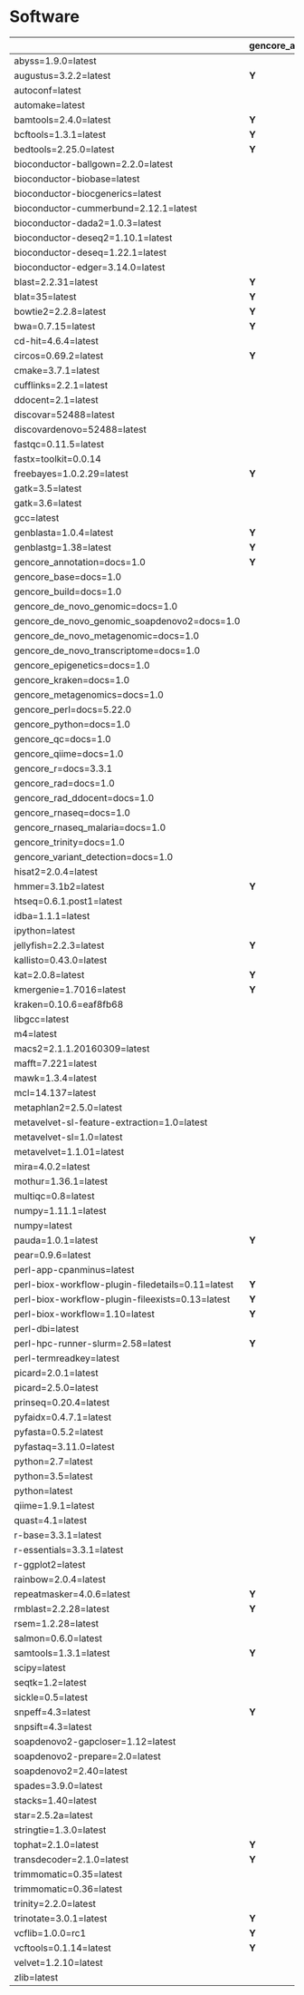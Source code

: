# Software

| | gencore_annotation_1.0 | gencore_base_1.0 | gencore_build_1.0 | gencore_de_novo_genomic_1.0 | gencore_de_novo_genomic_soapdenovo2_1.0 | gencore_de_novo_metagenomic_1.0 | gencore_de_novo_transcriptome_1.0 | gencore_epigenetics_1.0 | gencore_evonet_1.0 | gencore_kraken_1.0 | gencore_metagenomics_1.0 | gencore_perl_5.22.0 | gencore_python_1.0 | gencore_qc_1.0 | gencore_qiime_1.0 | gencore_r_3.3.1 | gencore_rad_1.0 | gencore_rad_ddocent_1.0 | gencore_rnaseq_1.0 | gencore_rnaseq_malaria_1.0 | gencore_test_1.0 | gencore_trinity_1.0 | gencore_variant_detection_1.0 |
| --- | --- | --- | --- | --- | --- | --- | --- | --- | --- | --- | --- | --- | --- | --- | --- | --- | --- | --- | --- | --- | --- | --- | ---  |
| abyss=1.9.0=latest | | | | **Y** | | | | | | | | | | | | | | | | | | | |
| augustus=3.2.2=latest | **Y** | | | **Y** | | **Y** | **Y** | | | | **Y** | | | | | | | | | | | | |
| autoconf=latest | | | **Y** | | | | | | | | | | | | | | | | | | | | |
| automake=latest | | | **Y** | | | | | | | | | | | | | | | | | | | | |
| bamtools=2.4.0=latest | **Y** | | | **Y** | | **Y** | **Y** | **Y** | | | **Y** | | | | | | **Y** | | **Y** | **Y** | | | **Y** |
| bcftools=1.3.1=latest | **Y** | | | **Y** | | **Y** | **Y** | **Y** | | | **Y** | | | | | | **Y** | | **Y** | **Y** | | | **Y** |
| bedtools=2.25.0=latest | **Y** | | | **Y** | | **Y** | **Y** | **Y** | | | **Y** | | | | | | **Y** | | **Y** | **Y** | | | **Y** |
| bioconductor-ballgown=2.2.0=latest | | | | | | | | | | | | | | | | | | | **Y** | | | | |
| bioconductor-biobase=latest | | | | | | | | | | | | | | | | **Y** | | | | | | | **Y** |
| bioconductor-biocgenerics=latest | | **Y** | | | | | | | | | | | | | | | | | | | | | |
| bioconductor-cummerbund=2.12.1=latest | | | | | | | | | | | | | | | | | | | **Y** | **Y** | | | |
| bioconductor-dada2=1.0.3=latest | | | | | | | | | | | **Y** | | | | | | | | | | | | |
| bioconductor-deseq2=1.10.1=latest | | | | | | | **Y** | | | | | | | | | | | | **Y** | **Y** | | | |
| bioconductor-deseq=1.22.1=latest | | | | | | | **Y** | | | | | | | | | | | | **Y** | **Y** | | | |
| bioconductor-edger=3.14.0=latest | | | | | | | **Y** | | | | | | | | | | | | **Y** | **Y** | | | |
| blast=2.2.31=latest | **Y** | | | **Y** | | **Y** | **Y** | | | | **Y** | | | | | | **Y** | | | | | | **Y** |
| blat=35=latest | **Y** | | | **Y** | | **Y** | **Y** | | | | **Y** | | | | | | **Y** | | **Y** | **Y** | | | **Y** |
| bowtie2=2.2.8=latest | **Y** | | | **Y** | | **Y** | **Y** | **Y** | | | **Y** | | | | | | **Y** | | **Y** | **Y** | | | **Y** |
| bwa=0.7.15=latest | **Y** | | | **Y** | | **Y** | **Y** | **Y** | | | **Y** | | | | | | | | | | | | **Y** |
| cd-hit=4.6.4=latest | | | | | | | | | | | **Y** | | | | | | **Y** | | | | | | |
| circos=0.69.2=latest | **Y** | | | **Y** | | **Y** | **Y** | | | | | | | | | | | | | | | | **Y** |
| cmake=3.7.1=latest | | | **Y** | | | | | | | | | | | | | | | | | | | | |
| cufflinks=2.2.1=latest | | | | | | | **Y** | | | | | | | | | | | | **Y** | **Y** | | | **Y** |
| ddocent=2.1=latest | | | | | | | | | | | | | | | | | | **Y** | | | | | |
| discovar=52488=latest | | | | **Y** | | | | | | | | | | | | | | | | | | | **Y** |
| discovardenovo=52488=latest | | | | **Y** | | | | | | | | | | | | | | | | | | | **Y** |
| fastqc=0.11.5=latest | | | | | | | | | | | | | | **Y** | | | | | **Y** | | | | |
| fastx=toolkit=0.0.14 | | | | | | | | | | | | | | **Y** | | | | | | | | | |
| freebayes=1.0.2.29=latest | **Y** | | | **Y** | | | | | | | | | | | | | **Y** | | | | | | **Y** |
| gatk=3.5=latest | | | | | | | | | | | | | | | | | | | | **Y** | | | **Y** |
| gatk=3.6=latest | | | | **Y** | | | | | | | | | | | | | | | **Y** | | | | |
| gcc=latest | | | **Y** | | | | | | | | | | | | | | | | | | | | |
| genblasta=1.0.4=latest | **Y** | | | **Y** | | | | | | | | | | | | | | | | | | | |
| genblastg=1.38=latest | **Y** | | | **Y** | | | | | | | | | | | | | | | | | | | |
| gencore_annotation=docs=1.0 | **Y** | | | | | | | | | | | | | | | | | | | | | | |
| gencore_base=docs=1.0 | | **Y** | | | | | | | | | | | | | | | | | | | **Y** | | |
| gencore_build=docs=1.0 | | | **Y** | | | | | | | | | | | | | | | | | | | | |
| gencore_de_novo_genomic=docs=1.0 | | | | **Y** | | | | | | | | | | | | | | | | | | | |
| gencore_de_novo_genomic_soapdenovo2=docs=1.0 | | | | | **Y** | | | | | | | | | | | | | | | | | | |
| gencore_de_novo_metagenomic=docs=1.0 | | | | | | **Y** | | | | | | | | | | | | | | | | | |
| gencore_de_novo_transcriptome=docs=1.0 | | | | | | | **Y** | | | | | | | | | | | | | | | | |
| gencore_epigenetics=docs=1.0 | | | | | | | | **Y** | | | | | | | | | | | | | | | |
| gencore_kraken=docs=1.0 | | | | | | | | | | **Y** | | | | | | | | | | | | | |
| gencore_metagenomics=docs=1.0 | | | | | | | | | | | **Y** | | | | | | | | | | | | |
| gencore_perl=docs=5.22.0 | | | | | | | | | | | | **Y** | | | | | | | | | | | |
| gencore_python=docs=1.0 | | | | | | | | | | | | | **Y** | | | | | | | | | | |
| gencore_qc=docs=1.0 | | | | | | | | | | | | | | **Y** | | | | | | | | | |
| gencore_qiime=docs=1.0 | | | | | | | | | | | | | | | **Y** | | | | | | | | |
| gencore_r=docs=3.3.1 | | | | | | | | | | | | | | | | **Y** | | | | | | | |
| gencore_rad=docs=1.0 | | | | | | | | | | | | | | | | | **Y** | | | | | | |
| gencore_rad_ddocent=docs=1.0 | | | | | | | | | | | | | | | | | | **Y** | | | | | |
| gencore_rnaseq=docs=1.0 | | | | | | | | | | | | | | | | | | | **Y** | | | | |
| gencore_rnaseq_malaria=docs=1.0 | | | | | | | | | | | | | | | | | | | | **Y** | | | |
| gencore_trinity=docs=1.0 | | | | | | | | | | | | | | | | | | | | | | **Y** | |
| gencore_variant_detection=docs=1.0 | | | | | | | | | | | | | | | | | | | | | | | **Y** |
| hisat2=2.0.4=latest | | | | | | | | | | | | | | | | | | | **Y** | | | | |
| hmmer=3.1b2=latest | **Y** | | | **Y** | | **Y** | **Y** | | | | **Y** | | | | | | | | | | | | |
| htseq=0.6.1.post1=latest | | | | | | | **Y** | | | | | | | | | | | | **Y** | **Y** | | | |
| idba=1.1.1=latest | | | | **Y** | | | | | | | | | | | | | | | | | | | |
| ipython=latest | | | | | | | | | | | | | **Y** | | | | | | | | | | |
| jellyfish=2.2.3=latest | **Y** | | | **Y** | | | | | | | | | | | | | | | | | | | |
| kallisto=0.43.0=latest | | | | | | | | | | | | | | | | | | | **Y** | **Y** | | | |
| kat=2.0.8=latest | **Y** | | | | | | | | | | | | | | | | | | | | | | |
| kmergenie=1.7016=latest | **Y** | | | **Y** | | | | | | | | | | | | | | | | | | | |
| kraken=0.10.6=eaf8fb68 | | | | | | | | | | **Y** | | | | | | | | | | | | | |
| libgcc=latest | | | **Y** | | | | | | | | | | | | | | | | | | | | |
| m4=latest | | | **Y** | | | | | | | | | | | | | | | | | | | | |
| macs2=2.1.1.20160309=latest | | | | | | | | **Y** | | | | | | | | | | | | | | | |
| mafft=7.221=latest | | | | | | | | | **Y** | | | | | | | | | | | | | | |
| mawk=1.3.4=latest | | | | | | **Y** | | | | | **Y** | | | | | | | | | | | | |
| mcl=14.137=latest | | | | | | | | | **Y** | | | | | | | | | | | | | | |
| metaphlan2=2.5.0=latest | | | | | | **Y** | | | | | | | | | | | | | | | | | |
| metavelvet-sl-feature-extraction=1.0=latest | | | | | | **Y** | | | | | | | | | | | | | | | | | |
| metavelvet-sl=1.0=latest | | | | | | **Y** | | | | | | | | | | | | | | | | | |
| metavelvet=1.1.01=latest | | | | | | **Y** | | | | | | | | | | | | | | | | | |
| mira=4.0.2=latest | | | | **Y** | | | | | | | | | | | | | | | | | | | |
| mothur=1.36.1=latest | | | | | | **Y** | | | | | **Y** | | | | | | | | | | | | |
| multiqc=0.8=latest | | | | | | | | | | | | | | **Y** | | | | | | | | | |
| numpy=1.11.1=latest | | | | | | | | **Y** | | | | | | | | | | | | | | | |
| numpy=latest | | | | | | | | | | | | | **Y** | | | | | | | | | | |
| pauda=1.0.1=latest | **Y** | | | | | | | | | | | | | | | | | | | | | | |
| pear=0.9.6=latest | | | | **Y** | | **Y** | **Y** | | | | **Y** | | | | | | | | | | | | **Y** |
| perl-app-cpanminus=latest | | **Y** | **Y** | | | | | | | | | **Y** | | | | | | | | | | | |
| perl-biox-workflow-plugin-filedetails=0.11=latest | **Y** | **Y** | **Y** | **Y** | **Y** | **Y** | **Y** | **Y** | **Y** | | | | | **Y** | | | **Y** | **Y** | **Y** | **Y** | | **Y** | **Y** |
| perl-biox-workflow-plugin-fileexists=0.13=latest | **Y** | **Y** | **Y** | **Y** | **Y** | **Y** | **Y** | **Y** | **Y** | | **Y** | | | **Y** | **Y** | | **Y** | **Y** | **Y** | **Y** | | **Y** | **Y** |
| perl-biox-workflow=1.10=latest | **Y** | **Y** | **Y** | **Y** | **Y** | **Y** | **Y** | **Y** | **Y** | | **Y** | | | **Y** | **Y** | | **Y** | **Y** | **Y** | **Y** | | **Y** | **Y** |
| perl-dbi=latest | | | | | | | | | | | | **Y** | | | | | | | | | | | |
| perl-hpc-runner-slurm=2.58=latest | **Y** | **Y** | **Y** | **Y** | **Y** | **Y** | **Y** | **Y** | **Y** | | **Y** | | | **Y** | **Y** | | **Y** | **Y** | **Y** | **Y** | | **Y** | **Y** |
| perl-termreadkey=latest | | | | | | | | | | | | **Y** | | | | | | | | | | | |
| picard=2.0.1=latest | | | | | | | | | | | | | | | | | | | | **Y** | | | |
| picard=2.5.0=latest | | | | **Y** | | **Y** | **Y** | | | | | | | | | | | | **Y** | | | | **Y** |
| prinseq=0.20.4=latest | | | | **Y** | | **Y** | **Y** | | | | | | | | | | | | **Y** | **Y** | | | **Y** |
| pyfaidx=0.4.7.1=latest | | | | | | | | | | | | | | **Y** | | | | | | | | | |
| pyfasta=0.5.2=latest | | | | | | | | | | | | | | **Y** | | | | | | | | | |
| pyfastaq=3.11.0=latest | | | | | | | | | | | | | | **Y** | | | | | | | | | |
| python=2.7=latest | | | | | | | | **Y** | | | | | | | | | | | | | | | |
| python=3.5=latest | | | | | | | | | | | | | | **Y** | | | | | | | | | |
| python=latest | | | | | | | | | | | | | **Y** | | | | | | | | | | |
| qiime=1.9.1=latest | | | | | | | | | | | | | | | **Y** | | | | | | | | |
| quast=4.1=latest | | | | **Y** | | | **Y** | | | | | | | | | | | | | | | | |
| r-base=3.3.1=latest | | **Y** | | | | | | | | | | | | | | **Y** | | | **Y** | **Y** | | | **Y** |
| r-essentials=3.3.1=latest | | | | | | | | | | | | | | | | **Y** | | | **Y** | **Y** | | | **Y** |
| r-ggplot2=latest | | **Y** | | | | | | | | | | | | | | | | | | | | | |
| rainbow=2.0.4=latest | | | | | | | | | | | | | | | | | **Y** | | | | | | |
| repeatmasker=4.0.6=latest | **Y** | | | | | | | | | | | | | | | | | | | | | | |
| rmblast=2.2.28=latest | **Y** | | | | | | | | | | | | | | | | | | | | | | |
| rsem=1.2.28=latest | | | | | | | **Y** | | | | | | | | | | | | | | | **Y** | |
| salmon=0.6.0=latest | | | | | | | **Y** | | | | | | | | | | | | | | | | |
| samtools=1.3.1=latest | **Y** | | | **Y** | | **Y** | **Y** | **Y** | | | **Y** | | | | | | **Y** | | **Y** | **Y** | | | **Y** |
| scipy=latest | | | | | | | | | | | | | **Y** | | | | | | | | | | |
| seqtk=1.2=latest | | | | **Y** | | **Y** | **Y** | | | | **Y** | | | | | | **Y** | | **Y** | **Y** | | | **Y** |
| sickle=0.5=latest | | | | **Y** | | | **Y** | | | | | | | | | | | | | | | | |
| snpeff=4.3=latest | **Y** | | | | | | | | | | | | | | | | | | | | | | **Y** |
| snpsift=4.3=latest | | | | | | | | | | | | | | | | | | | | | | | **Y** |
| soapdenovo2-gapcloser=1.12=latest | | | | | **Y** | | | | | | | | | | | | | | | | | | |
| soapdenovo2-prepare=2.0=latest | | | | | **Y** | | | | | | | | | | | | | | | | | | |
| soapdenovo2=2.40=latest | | | | | **Y** | | | | | | | | | | | | | | | | | | |
| spades=3.9.0=latest | | | | **Y** | | | | | | | | | | | | | | | | | | | |
| stacks=1.40=latest | | | | | | | | | | | | | | | | | **Y** | | | | | | |
| star=2.5.2a=latest | | | | | | | **Y** | | | | | | | | | | | | **Y** | **Y** | | | **Y** |
| stringtie=1.3.0=latest | | | | | | | | | | | | | | | | | | | **Y** | | | | |
| tophat=2.1.0=latest | **Y** | | | | | | **Y** | | | | | | | | | | | | **Y** | **Y** | | | **Y** |
| transdecoder=2.1.0=latest | **Y** | | | | | | | | | | | | | | | | | | | | | **Y** | |
| trimmomatic=0.35=latest | | | | | | | | | | | | | | | | | | | | **Y** | | | |
| trimmomatic=0.36=latest | | | | **Y** | | **Y** | **Y** | | | | | | | **Y** | | | | | **Y** | | | | |
| trinity=2.2.0=latest | | | | | | | | | | | | | | | | | | | | | | **Y** | |
| trinotate=3.0.1=latest | **Y** | | | | | | | | | | | | | | | | | | | | | **Y** | |
| vcflib=1.0.0=rc1 | **Y** | | | **Y** | | **Y** | **Y** | **Y** | | | **Y** | | | | | | **Y** | | **Y** | **Y** | | | **Y** |
| vcftools=0.1.14=latest | **Y** | | | **Y** | | **Y** | **Y** | **Y** | | | **Y** | | | | | | **Y** | | **Y** | **Y** | | | **Y** |
| velvet=1.2.10=latest | | | | **Y** | | | | | | | | | | | | | | | | | | | |
| zlib=latest | | | **Y** | | | | | | | | | | | | | | | | | | | | |

